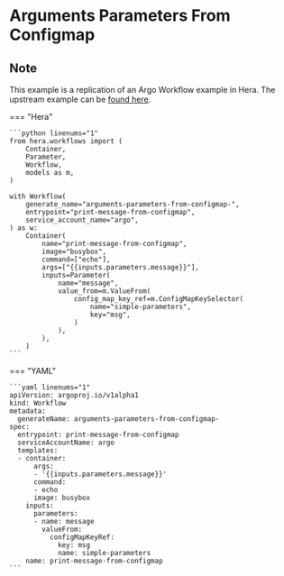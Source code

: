 # Arguments Parameters From Configmap

## Note

This example is a replication of an Argo Workflow example in Hera.
The upstream example can be [found here](https://github.com/argoproj/argo-workflows/blob/main/examples/arguments-parameters-from-configmap.yaml).




=== "Hera"

    ```python linenums="1"
    from hera.workflows import (
        Container,
        Parameter,
        Workflow,
        models as m,
    )

    with Workflow(
        generate_name="arguments-parameters-from-configmap-",
        entrypoint="print-message-from-configmap",
        service_account_name="argo",
    ) as w:
        Container(
            name="print-message-from-configmap",
            image="busybox",
            command=["echo"],
            args=["{{inputs.parameters.message}}"],
            inputs=Parameter(
                name="message",
                value_from=m.ValueFrom(
                    config_map_key_ref=m.ConfigMapKeySelector(
                        name="simple-parameters",
                        key="msg",
                    )
                ),
            ),
        )
    ```

=== "YAML"

    ```yaml linenums="1"
    apiVersion: argoproj.io/v1alpha1
    kind: Workflow
    metadata:
      generateName: arguments-parameters-from-configmap-
    spec:
      entrypoint: print-message-from-configmap
      serviceAccountName: argo
      templates:
      - container:
          args:
          - '{{inputs.parameters.message}}'
          command:
          - echo
          image: busybox
        inputs:
          parameters:
          - name: message
            valueFrom:
              configMapKeyRef:
                key: msg
                name: simple-parameters
        name: print-message-from-configmap
    ```

